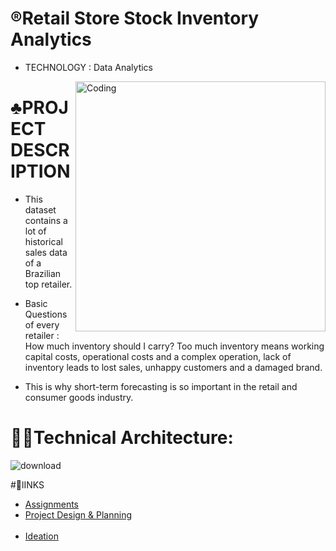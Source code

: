 

# ®️Retail Store Stock Inventory Analytics
   - TECHNOLOGY : Data Analytics <br>
<img align="right" alt="Coding" width="400" src="https://i.pinimg.com/originals/fc/71/63/fc71635c7f1b09ed30413f59bb749582.gif">

 
 # ♣️PROJECT DESCRIPTION
 - This dataset contains a lot of historical sales data of a Brazilian top retailer.

 - Basic Questions of every retailer : How much inventory should I carry?  Too much inventory means working capital costs, operational costs and a complex operation, lack   of inventory leads to lost sales, unhappy customers and a damaged brand.

- This is why short-term forecasting is so important in the retail and consumer goods industry.

# 🧑‍💻Technical Architecture:
 ![download](https://user-images.githubusercontent.com/72591359/190850546-9b1ba338-6a8a-4952-8afc-898e5faddd36.png)
 
 #🔗lINKS
 
 - <a href="https://github.com/Deepikapandi/IBM-Retail-Store-Stock-Inventory-Analytics-/tree/adb25a63498f6b0b3916ad6cd748a302bdf2929f/Assignment">Assignments</a><br>
 - <a href="https://github.com/Deepikapandi/IBM-Retail-Store-Stock-Inventory-Analytics-/tree/40cfca3bedffde805119cd18b7def4042548eb28/Project%20Design%20Phase%201">Project Design & Planning</a><br>
 <a href=""></a><br>
 - <a href="https://github.com/Deepikapandi/IBM-Retail-Store-Stock-Inventory-Analytics-/tree/975beb17c13293a4f6639d980350dbe3d3bc90df/Ideation">Ideation</a><br>
 <a href=""></a><br>


